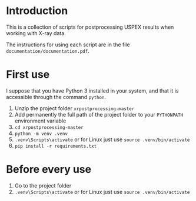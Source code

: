# Introduction
This is a collection of scripts for postprocessing USPEX results when working with X-ray data.

The instructions for using each script are in the file `documentation/documentation.pdf`.

# First use
I suppose that you have Python 3 installed in your system, and that it is accessible through the command `python`.
1.  Unzip the project folder `xrpostprocessing-master`
2.  Add permanently the full path of the project folder to your `PYTHONPATH` environment variable
3.  `cd xrpostprocessing-master`
4.  `python -m venv .venv`
5.  `.venv\Scripts\activate` or for Linux just use `source .venv/bin/activate`
6.  `pip install -r requirements.txt`

# Before every use
1.  Go to the project folder
2.  `.venv\Scripts\activate` or for Linux just use `source .venv/bin/activate`
